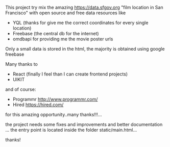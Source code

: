 This project try mix the amazing  https://data.sfgov.org "film location in San Francisco" with open source and free data resources like

- YQL (thanks for give me the correct coordinates for every single location)
- Freebase (the central db for the internet)
- omdbapi for providing me the movie poster urls


Only a small data is stored in the html, the majority is obtained using google freebase

Many thanks to
- React (finally I feel than I can create frontend projects)
- UIKIT

and of course:
- Programmr http://www.programmr.com/
- Hired https://hired.com/

for this amazing opportunity..many thanks!!!...




the project needs some fixes and improvements and better documentation ...
the entry point is located inside the folder static/main.html...

thanks!

